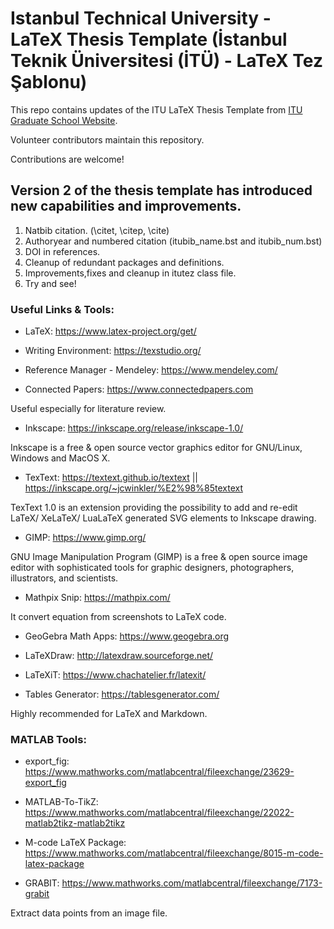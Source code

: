 # Istanbul Technical University - LaTeX Thesis Template (İstanbul Teknik Üniversitesi (İTÜ) - LaTeX Tez Şablonu)

This repo contains updates of the ITU LaTeX Thesis Template from [ITU Graduate School Website](https://lee.itu.edu.tr/ogrenciler/belgeler).

Volunteer contributors maintain this repository.

Contributions are welcome!

## Version 2 of the thesis template has introduced new capabilities and improvements.

1. Natbib citation. (\citet, \citep, \cite)
2. Authoryear and numbered citation (itubib_name.bst and itubib_num.bst)
3. DOI in references.
4. Cleanup of redundant packages and definitions.
5. Improvements,fixes and cleanup in itutez class file.
6. Try and see!

### Useful Links & Tools:

- LaTeX: <https://www.latex-project.org/get/>

- Writing Environment: <https://texstudio.org/>

- Reference Manager - Mendeley: <https://www.mendeley.com/>

- Connected Papers: <https://www.connectedpapers.com>

Useful especially for literature review.

- Inkscape: <https://inkscape.org/release/inkscape-1.0/>

Inkscape is a free & open source vector graphics editor for GNU/Linux, Windows and MacOS X.

- TexText: <https://textext.github.io/textext> || <https://inkscape.org/~jcwinkler/%E2%98%85textext>

TexText 1.0 is an extension providing the possibility to add and re-edit LaTeX/ XeLaTeX/ LuaLaTeX generated SVG elements to Inkscape drawing.

- GIMP: <https://www.gimp.org/>

GNU Image Manipulation Program (GIMP) is a free & open source image editor with sophisticated tools for graphic designers, photographers, illustrators, and scientists.

- Mathpix Snip: <https://mathpix.com/>

It convert equation from screenshots to LaTeX code.

- GeoGebra Math Apps: <https://www.geogebra.org>

- LaTeXDraw: <http://latexdraw.sourceforge.net/>

- LaTeXiT: <https://www.chachatelier.fr/latexit/>

- Tables Generator: <https://tablesgenerator.com/>

Highly recommended for LaTeX and Markdown.

### MATLAB Tools:

- export_fig: <https://www.mathworks.com/matlabcentral/fileexchange/23629-export_fig>

- MATLAB-To-TikZ: <https://www.mathworks.com/matlabcentral/fileexchange/22022-matlab2tikz-matlab2tikz>

- M-code LaTeX Package: <https://www.mathworks.com/matlabcentral/fileexchange/8015-m-code-latex-package>

- GRABIT: <https://www.mathworks.com/matlabcentral/fileexchange/7173-grabit>

Extract data points from an image file.
